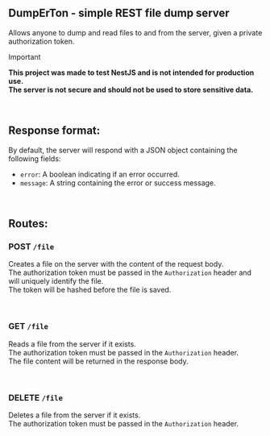 ## DumpErTon - simple REST file dump server
Allows anyone to dump and read files to and from the server, given a private authorization token.  

> [!IMPORTANT]
> **This project was made to test NestJS and is not intended for production use.  
> The server is not secure and should not be used to store sensitive data.**

<br>

## Response format:
By default, the server will respond with a JSON object containing the following fields:
- `error`: A boolean indicating if an error occurred.
- `message`: A string containing the error or success message.

<br>

## Routes:
### POST `/file`
Creates a file on the server with the content of the request body.  
The authorization token must be passed in the `Authorization` header and will uniquely identify the file.  
The token will be hashed before the file is saved.

<br>

### GET `/file`
Reads a file from the server if it exists.  
The authorization token must be passed in the `Authorization` header.  
The file content will be returned in the response body.  

<br>

### DELETE `/file`
Deletes a file from the server if it exists.  
The authorization token must be passed in the `Authorization` header.  

